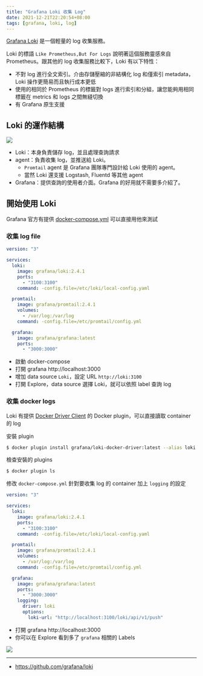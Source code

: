 ```yaml
---
title: "Grafana Loki 收集 Log"
date: 2021-12-21T22:20:54+08:00
tags: [grafana, loki, log]
---
```


[Grafana Loki](https://grafana.com/docs/loki/latest/) 是一個輕量的 log 收集服務。

Loki 的標語 `Like Prometheus,But For Logs` 說明著這個服務靈感來自 Prometheus。跟其他的 log 收集服務比較下，Loki 有以下特性：
- 不對 log 進行全文索引。介由存儲壓縮的非結構化 log 和僅索引 metadata，Loki 操作更簡易而且執行成本更低
- 使用的相同於 Prometheus 的標籤對 logs 進行索引和分組，讓您能夠用相同標籤在 metrics 和 logs 之間無縫切換
- 有 Grafana 原生支援

## Loki 的運作結構

![](/posts/2021/12/Loki-Sample.png)

- Loki：本身負責儲存 log，並且處理查詢請求
- agent：負責收集 log，並推送給 Loki。
	- `Promtail` agent 是 Grafana 團隊專門設計給 Loki 使用的 agent。
	- 當然 Loki 還支援 Logstash, Fluentd 等其他 agent
- Grafana：提供查詢的使用者介面。Grafana 的好用就不需要多介紹了。

## 開始使用 Loki

Grafana 官方有提供 [docker-compose.yml](https://raw.githubusercontent.com/grafana/loki/v2.4.1/production/docker-compose.yaml) 可以直接用他來測試

### 收集 log file

```yml
version: "3"

services:
  loki:
    image: grafana/loki:2.4.1
    ports:
      - "3100:3100"
    command: -config.file=/etc/loki/local-config.yaml

  promtail:
    image: grafana/promtail:2.4.1
    volumes:
      - /var/log:/var/log
    command: -config.file=/etc/promtail/config.yml

  grafana:
    image: grafana/grafana:latest
    ports:
      - "3000:3000"
```

- 啟動 docker-compose
- 打開 grafana http://localhost:3000
- 增加 data source `Loki`，設定 URL `http://loki:3100`
- 打開 Explore，data source 選擇 Loki，就可以依照 label 查詢 log

### 收集 docker logs

Loki 有提供 [Docker Driver Client](https://grafana.com/docs/loki/latest/clients/docker-driver/) 的 Docker plugin，可以直接讀取 container 的 log

安裝 plugin
```bash
$ docker plugin install grafana/loki-docker-driver:latest --alias loki --grant-all-permissions
```

檢查安裝的 plugins
```bash
$ docker plugin ls
```

修改 `docker-compose.yml` 針對要收集 log 的 container 加上 `logging` 的設定

```yml
version: "3"

services:
  loki:
    image: grafana/loki:2.4.1
    ports:
      - "3100:3100"
    command: -config.file=/etc/loki/local-config.yaml

  promtail:
    image: grafana/promtail:2.4.1
    volumes:
      - /var/log:/var/log
    command: -config.file=/etc/promtail/config.yml

  grafana:
    image: grafana/grafana:latest
    ports:
      - "3000:3000"
    logging:
      driver: loki
      options:
        loki-url: "http://localhost:3100/loki/api/v1/push"
```

- 打開 grafana http://localhost:3000
- 你可以在 Explore 看到多了 `grafana` 相關的 Labels

![](/posts/2021/12/grafana-explore.png)

---

- https://github.com/grafana/loki
